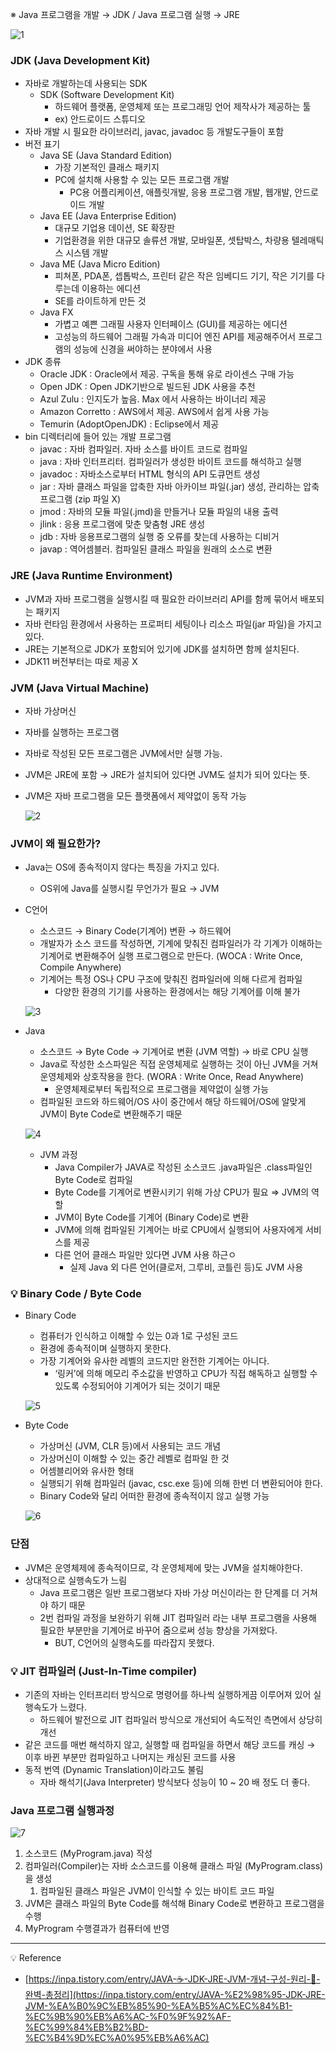 ※ Java 프로그램을 개발 → JDK / Java 프로그램 실행 → JRE

![1](./img/img_jvm1.png)

### JDK (Java Development Kit)

- 자바로 개발하는데 사용되는 SDK
    - SDK (Software Development Kit)
        - 하드웨어 플랫폼, 운영체제 또는 프로그래밍 언어 제작사가 제공하는 툴
        - ex) 안드로이드 스튜디오
- 자바 개발 시 필요한 라이브러리, javac, javadoc 등 개발도구들이 포함
- 버전 표기
    - Java SE (Java Standard Edition)
        - 가장 기본적인 클래스 패키지
        - PC에 설치해 사용할 수 있는 모든 프로그램 개발
            - PC용 어플리케이션, 애플릿개발, 응용 프로그램 개발, 웹개발, 안드로이드 개발
    - Java EE (Java Enterprise Edition)
        - 대규모 기업용 데이션, SE 확장판
        - 기업환경을 위한 대규모 솔류션 개발, 모바일폰, 셋탑박스, 차량용 텔레매틱스 시스템 개발
    - Java ME (Java Micro Edition)
        - 피쳐폰, PDA폰, 셉톱박스, 프린터 같은 작은 임베디드 기기, 작은 기기를 다루는데 이용하는 에디션
        - SE를 라이트하게 만든 것
    - Java FX
        - 가볍고 예쁜 그래필 사용자 인터페이스 (GUI)를 제공하는 에디션
        - 고성능의 하드웨어 그래필 가속과 미디어 엔진 API를 제공해주어서 프로그램의 성능에 신경을 써야하는 분야에서 사용
- JDK 종류
    - Oracle JDK : Oracle에서 제공. 구독을 통해 유로 라이센스 구매 가능
    - Open JDK : Open JDK기반으로 빌드된 JDK 사용을 추천
    - Azul Zulu : 인지도가 높음. Max 에서 사용하는 바이너리 제공
    - Amazon Corretto : AWS에서 제공. AWS에서 쉽게 사용 가능
    - Temurin (AdoptOpenJDK) : Eclipse에서 제공
- bin 디렉터리에 들어 있는 개발 프로그램
    - javac : 자바 컴파일러. 자바 소스를 바이트 코드로 컴파일
    - java : 자바 인터프리터. 컴파일러가 생성한 바이트 코드를 해석하고 실행
    - javadoc : 자바소스로부터 HTML 형식의 API 도큐먼트 생성
    - jar : 자바 클래스 파일을 압축한 자바 아카이브 파일(.jar) 생성, 관리하는 압축 프로그램 (zip 파일 X)
    - jmod : 자바의 모듈 파일(.jmd)을 만들거나 모듈 파일의 내용 출력
    - jlink : 응용 프로그램에 맞춘 맞춤형 JRE 생성
    - jdb : 자바 응용프로그램의 실행 중 오류를 찾는데 사용하는 디비거
    - javap : 역어셈블러. 컴파일된 클래스 파일을 원래의 소스로 변환

### JRE (Java Runtime Environment)

- JVM과 자바 프로그램을 실행시킬 때 필요한 라이브러리 API를 함께 묶어서 배포되는 패키지
- 자바 런타임 환경에서 사용하는 프로퍼티 세팅이나 리소스 파일(jar 파일)을 가지고 있다.
- JRE는 기본적으로 JDK가 포함되어 있기에 JDK를 설치하면 함께 설치된다.
- JDK11 버전부터는 따로 제공 X

### JVM (Java Virtual Machine)

- 자바 가상머신
- 자바를 실행하는 프로그램
- 자바로 작성된 모든 프로그램은 JVM에서만 실행 가능.
- JVM은 JRE에 포함 → JRE가 설치되어 있다면 JVM도 설치가 되어 있다는 뜻.
- JVM은 자바 프로그램을 모든 플랫폼에서 제약없이 동작 가능
    
    ![2](./img/img_jvm2.png)
    

### JVM이 왜 필요한가?

- Java는 OS에 종속적이지 않다는 특징을 가지고 있다.
    - OS위에 Java를 실행시킬 무언가가 필요 → JVM
- C언어
    - 소스코드 → Binary Code(기계어) 변환 → 하드웨어
    - 개발자가 소스 코드를 작성하면, 기계에 맞춰진 컴파일러가 각 기계가 이해하는 기계어로 변환해주어 실행 프로그램으로 만든다. (WOCA : Write Once, Compile Anywhere)
    - 기계어는 특정 OS나 CPU 구조에 맞춰진 컴파일러에 의해 다르게 컴파일
        - 다양한 환경의 기기를 사용하는 환경에서는 해당 기계어를 이해 불가
    
    ![3](./img/img_jvm3.png)
    
- Java
    - 소스코드 → Byte Code → 기계어로 변환 (JVM 역할) → 바로 CPU 실행
    - Java로 작성한 소스파일은 직접 운영체제로 실행하는 것이 아닌 JVM을 거쳐 운영체제와 상호작용을 한다. (WORA : Write Once, Read Anywhere)
        - 운영체제로부터 독립적으로 프로그램을 제약없이 실행 가능
    - 컴파일된 코드와 하드웨어/OS 사이 중간에서 해당 하드웨어/OS에 알맞게 JVM이 Byte Code로 변환해주기 때문
    
    ![4](./img/img_jvm4.png)
    
    - JVM 과정
        - Java Compiler가 JAVA로 작성된 소스코드 .java파일은 .class파일인 Byte Code로 컴파일
        - Byte Code를 기계어로 변환시키기 위해 가상 CPU가 필요 ⇒ JVM의 역할
        - JVM이 Byte Code를 기계어 (Binary Code)로 변환
        - JVM에 의해 컴파일된 기계어는 바로 CPU에서 실행되어 사용자에게 서비스를 제공
        - 다른 언어 클래스 파일만 있다면 JVM 사용 하근ㅇ
            - 실제 Java 외 다른 언어(클로저, 그루비, 코틀린 등)도 JVM 사용

### 💡 Binary Code / Byte Code

- Binary Code
    - 컴퓨터가 인식하고 이해할 수 있는 0과 1로 구성된 코드
    - 환경에 종속적이며 실행하지 못한다.
    - 가장 기계어와 유사한 레벨의 코드지만 완전한 기계어는 아니다.
        - ‘링커’에 의해 메모리 주소값을 반영하고 CPU가 직접 해독하고 실행할 수 있도록 수정되어야 기계어가 되는 것이기 때문
    
    ![5](./img/img_jvm5.png)
    
- Byte Code
    - 가상머신 (JVM, CLR 등)에서 사용되는 코드 개념
    - 가상머신이 이해할 수 있는 중간 레벨로 컴파일 한 것
    - 어셈블리어와 유사한 형태
    - 실행되기 위해 컴파일러 (javac, csc.exe 등)에 의해 한번 더 변환되어야 한다.
    - Binary Code와 달리 어떠한 환경에 종속적이지 않고 실행 가능
    
    ![6](./img/img_jvm6.png)
    

### 단점

- JVM은 운영체제에 종속적이므로, 각 운영체제에 맞는 JVM을 설치해야한다.
- 상대적으로 실행속도가 느림
    - Java 프로그램은 일반 프로그램보다 자바 가상 머신이라는 한 단계를 더 거쳐야 하기 때문
    - 2번 컴파일 과정을 보완하기 위해 JIT 컴파일러 라는 내부 프로그램을 사용해 필요한 부분만을 기계어로 바꾸어 줌으로써 성능 향상을 가져왔다.
        - BUT, C언어의 실행속도를 따라잡지 못했다.

### 💡 JIT 컴파일러 (Just-In-Time compiler)

- 기존의 자바는 인터프리터 방식으로 명령어를 하나씩 실행하게끔 이루어져 있어 실행속도가 느렸다.
    - 하드웨어 발전으로 JIT 컴파일러 방식으로 개선되어 속도적인 측면에서 상당히 개선
- 같은 코드를 매번 해석하지 않고, 실행할 때 컴파일을 하면서 해당 코드를 캐싱 → 이후 바뀐 부분만 컴파일하고 나머지는 캐싱된 코드를 사용
- 동적 번역 (Dynamic Translation)이라고도 불림
    - 자바 해석기(Java Interpreter) 방식보다 성능이 10 ~ 20 배 정도 더 좋다.

### Java 프로그램 실행과정

![7](./img/img_jvm7.png)

1. 소스코드 (MyProgram.java) 작성
2. 컴파일러(Compiler)는 자바 소스코드를 이용해 클래스 파일 (MyProgram.class)을 생성
    1. 컴파일된 클래스 파일은 JVM이 인식할 수 있는 바이트 코드 파일
3. JVM은 클래스 파일의 Byte Code를 해석해 Binary Code로 변환하고 프로그램을 수행
4. MyProgram 수행결과가 컴퓨터에 반영

---
<aside>
💡 Reference

</aside>

- [https://inpa.tistory.com/entry/JAVA-☕-JDK-JRE-JVM-개념-구성-원리-💯-완벽-총정리](https://inpa.tistory.com/entry/JAVA-%E2%98%95-JDK-JRE-JVM-%EA%B0%9C%EB%85%90-%EA%B5%AC%EC%84%B1-%EC%9B%90%EB%A6%AC-%F0%9F%92%AF-%EC%99%84%EB%B2%BD-%EC%B4%9D%EC%A0%95%EB%A6%AC)